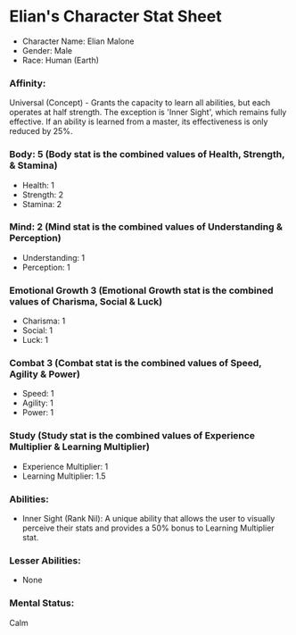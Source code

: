 # Elian's Character Stat Sheet

* Character Name: Elian Malone
* Gender: Male
* Race: Human (Earth)

### Affinity:
Universal (Concept) - Grants the capacity to learn all abilities, but each operates at half strength. The exception is 'Inner Sight', which remains fully effective. If an ability is learned from a master, its effectiveness is only reduced by 25%.

### Body: 5 (Body stat is the combined values of Health, Strength, & Stamina)
* Health: 1
* Strength: 2
* Stamina: 2

### Mind: 2 (Mind stat is the combined values of Understanding & Perception)
* Understanding: 1
* Perception: 1

### Emotional Growth 3 (Emotional Growth stat is the combined values of Charisma, Social & Luck)
* Charisma: 1
* Social: 1
* Luck: 1

### Combat 3 (Combat stat is the combined values of Speed, Agility & Power)
* Speed: 1
* Agility: 1
* Power: 1

### Study (Study stat is the combined values of Experience Multiplier & Learning Multiplier)
* Experience Multiplier: 1
* Learning Multiplier: 1.5

### Abilities:
* Inner Sight (Rank Nil): A unique ability that allows the user to visually perceive their stats and provides a 50% bonus to Learning Multiplier stat.

### Lesser Abilities:
* None

### Mental Status: 
Calm
